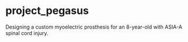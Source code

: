 # project_pegasus
Designing a custom myoelectric prosthesis for an 8-year-old with ASIA-A spinal cord injury.
